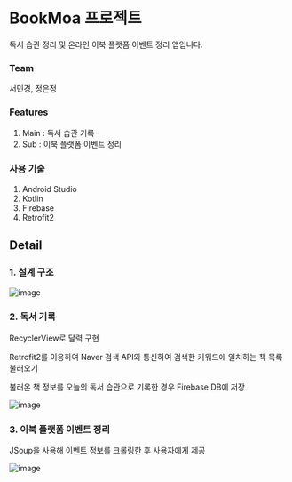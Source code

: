 # BookMoa 프로젝트
독서 습관 정리 및 온라인 이북 플랫폼 이벤트 정리 앱입니다.

### Team
서민경, 정은정 

### Features
1. Main : 독서 습관 기록 
2. Sub : 이북 플랫폼 이벤트 정리

### 사용 기술
1. Android Studio
2. Kotlin
3. Firebase
4. Retrofit2

## Detail
### 1. 설계 구조

![image](https://user-images.githubusercontent.com/100047095/178301888-d89c947b-c116-49d4-83a9-a62578f8c8d6.png)


### 2. 독서 기록
RecyclerView로 달력 구현

Retrofit2를 이용하여 Naver 검색 API와 통신하여 검색한 키워드에 일치하는 책 목록 불러오기

불러온 책 정보를 오늘의 독서 습관으로 기록한 경우 Firebase DB에 저장

![image](https://user-images.githubusercontent.com/100047095/178299975-1ddf606e-e301-4c0a-9a7d-a27d4aef8307.png)


### 3. 이북 플랫폼 이벤트 정리

JSoup을 사용해 이벤트 정보를 크롤링한 후 사용자에게 제공

![image](https://user-images.githubusercontent.com/100047095/178300699-4c57fa82-3226-4e18-8146-58f721651ee8.png)
